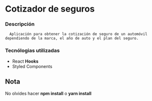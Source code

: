 # Cotizador de seguros

### Descripción
 ~~~
   Aplicación para obtener la cotización de seguro de un automóvil dependiendo de la marca, el año de auto y el plan del seguro.
 ~~~

 ### Tecnólogias utilizadas
  - React **Hooks**
  - Styled Components

## Nota
  No olvides hacer **npm install** o **yarn install**